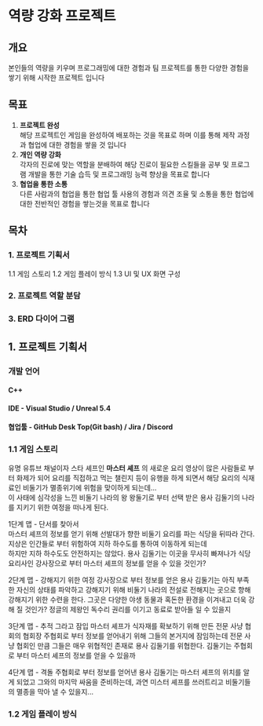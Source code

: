# 역량 강화 프로젝트                

## 개요
본인들의 역량을 키우며 프로그래밍에 대한 경험과 팀 프로젝트를 통한 다양한 경험을 쌓기 위해 시작한 프로젝트 입니다

## 목표
1. **프로젝트 완성**  
 해당 프로젝트인 게임을 완성하여 배포하는 것을 목표로 하며 이를 통해 제작 과정과 협업에 대한 경험을 쌓을 것 입니다
3. **개인 역량 강화**  
   각자의 진로에 맞는 역할을 분배하여 해당 진로이 필요한 스킬들을 공부 및 프로그램 개발을 통한 기술 습득 및 프로그래밍 능력 향상을 목표로 합니다
4. **협업을 통한 소통**  
   다른 사람과의 협업을 통한 협업 툴 사용의 경험과 의견 조율 및 소통을 통한 협업에 대한 전반적인 경험을 쌓는것을 목표로 합니다

## 목차

### 1. 프로젝트 기획서
1.1 게임 스토리
   1.2 게임 플레이 방식
   1.3 UI 및 UX 화면 구성

### 2. 프로젝트 역할 분담

### 3. ERD 다이어 그램


## 1. 프로젝트 기획서

### 개발 언어
#### C++
#### IDE - Visual Studio / Unreal 5.4
#### 협업툴 - GitHub Desk Top(Git bash) / Jira / Discord

### 1.1 게임 스토리
유명 유튜브 채널이자 스타 셰프인 **마스터 셰프** 의 새로운 요리 영상이 많은 사람들로 부터 화제가 되어 요리를 직접하고 먹는 챌린지 등이 유행을 하게 되면서 해당 요리의 식재료인 비둘기가 멸종위기에 위험을 맞이하게 되는데...  
이 사태에 심각성을 느낀 비둘기 나라의 왕 왕둘기로 부터 선택 받은 용사 김둘기의 나라를 지키기 위한 여정을 떠나게 된다.

1단계 맵 - 단서를 찾아서  
마스터 셰프의 정보를 얻기 위해 선발대가 향한 비둘기 요리를 파는 식당을 뒤따라 간다. 지상은 인간들로 부터 위험하여 지하 하수도를 통하여 이동하게 되는데  
하지만 지하 하수도도 안전하지는 않았다. 용사 김둘기는 이곳을 무사히 빠져나가 식당 요리사인 강사장으로 부터 마스터 셰프의 정보를 얻을 수 있을 것인가?  

2단계 맵 - 강해지기 위한 여정
강사장으로 부터 정보를 얻은 용사 김둘기는 아직 부족한 자신의 상태를 파악하고 강해지기 위해 비둘기 나라의 전설로 전해지는 곳으로 향해 강해지기 위한 수련을 한다. 그곳은 다양한 야생 동물과 혹돈한 환경을 이겨내고 더욱 강해 질 것인가? 정글의 제왕인 독수리 권리를 이기고 동료로 받아들 일 수 있을지

3단계 맵 - 추적 그라고 잠입
마스터 셰프가 식자재를 확보하기 위해 만든 전문 사냥 협회의 협회장 주협회로 부터 정보를 얻어내기 위해 그들의 본거지에 잠임하는데 전문 사냥 협회인 만큼 그들은 매우 위협적인 존재로 용사 김둘기를 위협한다. 김둘기는 주협회로 부터 마스터 셰프의 정보를 얻을 수 있을까

4단계 맵 - 격돌
주협회로 부터 정보를 얻어낸 용사 김둘기는 마스터 셰프의 위치를 알게 되었고 그와의 마지막 싸움을 준비하는데, 과연 미스터 셰프를 쓰러트리고 비둘기들의 멸종을 막아 낼 수 있을지...

### 1.2 게임 플레이 방식  

